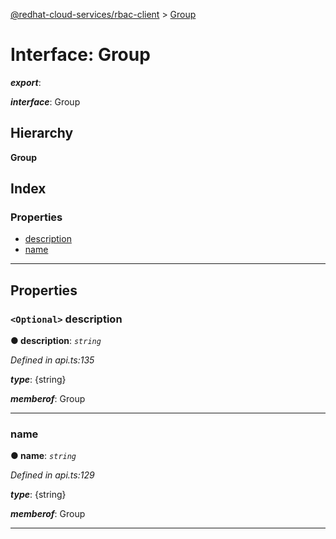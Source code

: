[@redhat-cloud-services/rbac-client](../README.md) > [Group](../interfaces/group.md)

# Interface: Group

*__export__*: 

*__interface__*: Group

## Hierarchy

**Group**

## Index

### Properties

* [description](group.md#description)
* [name](group.md#name)

---

## Properties

<a id="description"></a>

### `<Optional>` description

**● description**: *`string`*

*Defined in api.ts:135*

*__type__*: {string}

*__memberof__*: Group

___
<a id="name"></a>

###  name

**● name**: *`string`*

*Defined in api.ts:129*

*__type__*: {string}

*__memberof__*: Group

___

